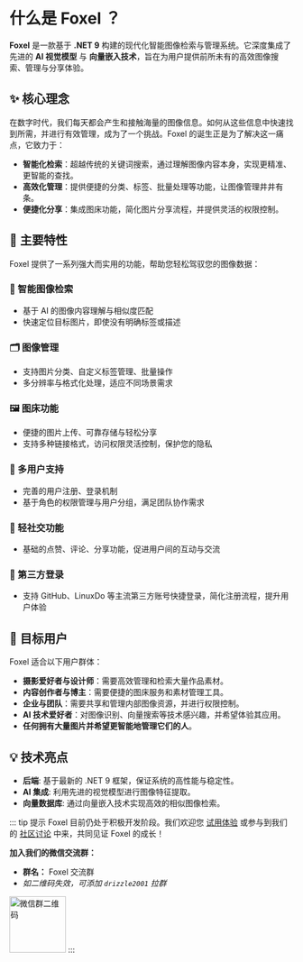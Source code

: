 # 什么是 Foxel ？

**Foxel** 是一款基于 **.NET 9** 构建的现代化智能图像检索与管理系统。它深度集成了先进的 **AI 视觉模型** 与 **向量嵌入技术**，旨在为用户提供前所未有的高效图像搜索、管理与分享体验。

## ✨ 核心理念

在数字时代，我们每天都会产生和接触海量的图像信息。如何从这些信息中快速找到所需，并进行有效管理，成为了一个挑战。Foxel 的诞生正是为了解决这一痛点，它致力于：

- **智能化检索**：超越传统的关键词搜索，通过理解图像内容本身，实现更精准、更智能的查找。
- **高效化管理**：提供便捷的分类、标签、批量处理等功能，让图像管理井井有条。
- **便捷化分享**：集成图床功能，简化图片分享流程，并提供灵活的权限控制。

## 🚀 主要特性

Foxel 提供了一系列强大而实用的功能，帮助您轻松驾驭您的图像数据：

### 🤖 智能图像检索
- 基于 AI 的图像内容理解与相似度匹配
- 快速定位目标图片，即使没有明确标签或描述

### 🗂️ 图像管理
- 支持图片分类、自定义标签管理、批量操作
- 多分辨率与格式化处理，适应不同场景需求

### 🖼️ 图床功能
- 便捷的图片上传、可靠存储与轻松分享
- 支持多种链接格式，访问权限灵活控制，保护您的隐私

### 👥 多用户支持
- 完善的用户注册、登录机制
- 基于角色的权限管理与用户分组，满足团队协作需求

### 💬 轻社交功能
- 基础的点赞、评论、分享功能，促进用户间的互动与交流

### 🔗 第三方登录
- 支持 GitHub、LinuxDo 等主流第三方账号快捷登录，简化注册流程，提升用户体验

## 🎯 目标用户

Foxel 适合以下用户群体：

- **摄影爱好者与设计师**：需要高效管理和检索大量作品素材。
- **内容创作者与博主**：需要便捷的图床服务和素材管理工具。
- **企业与团队**：需要共享和管理内部图像资源，并进行权限控制。
- **AI 技术爱好者**：对图像识别、向量搜索等技术感兴趣，并希望体验其应用。
- **任何拥有大量图片并希望更智能地管理它们的人**。

## 💡 技术亮点

- **后端**: 基于最新的 .NET 9 框架，保证系统的高性能与稳定性。
- **AI 集成**: 利用先进的视觉模型进行图像特征提取。
- **向量数据库**: 通过向量嵌入技术实现高效的相似图像检索。

::: tip 提示
Foxel 目前仍处于积极开发阶段。我们欢迎您 [试用体验](https://demo.foxel.cc) 或参与到我们的 [社区讨论](https://github.com/DrizzleTime/Foxel/discussions) 中来，共同见证 Foxel 的成长！

**加入我们的微信交流群：**
- **群名：** Foxel 交流群
- *如二维码失效，可添加 `drizzle2001` 拉群*
<img src="https://foxel.cc/Uploads/wechat.png" alt="微信群二维码" width="100">
:::